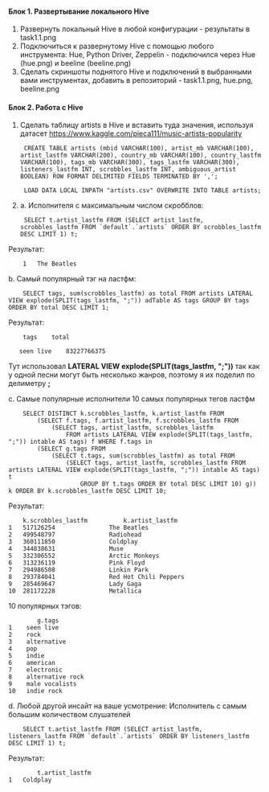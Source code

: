 #### Блок 1. Развертывание локального Hive
1. Развернуть локальный Hive в любой конфигурации - результаты в task1.1.png
2. Подключиться к развернутому Hive с помощью любого инструмента: Hue, Python Driver, Zeppelin - подключился через Hue (hue.png) и beeline (beeline.png)
3. Сделать скриншоты поднятого Hive и подключений в выбранными вами инструментах, добавить в репозиторий - task1.1.png, hue.png, beeline.png

#### Блок 2. Работа с Hive
1. Сделать таблицу artists в Hive и вставить туда значения, используя датасет https://www.kaggle.com/pieca111/music-artists-popularity
        
        CREATE TABLE artists (mbid VARCHAR(100), artist_mb VARCHAR(100), artist_lastfm VARCHAR(200), country_mb VARCHAR(100), country_lastfm VARCHAR(100), tags_mb VARCHAR(300), tags_lastfm VARCHAR(300), listeners_lastfm INT, scrobbles_lastfm INT, ambiguous_artist BOOLEAN) ROW FORMAT DELIMITED FIELDS TERMINATED BY ',';

        LOAD DATA LOCAL INPATH "artists.csv" OVERWRITE INTO TABLE artists;

2. a. Исполнителя с максимальным числом скробблов:

        SELECT t.artist_lastfm FROM (SELECT artist_lastfm, scrobbles_lastfm FROM `default`.`artists` ORDER BY scrobbles_lastfm DESC LIMIT 1) t;
 
Результат:
    
        1   The Beatles

b. Самый популярный тэг на ластфм:

        SELECT tags, sum(scrobbles_lastfm) as total FROM artists LATERAL VIEW explode(SPLIT(tags_lastfm, ";")) adTable AS tags GROUP BY tags ORDER BY total DESC LIMIT 1;

Результат:
         
 	    tags	total
 
       seen live	83227766375

Тут использовал __LATERAL VIEW explode(SPLIT(tags_lastfm, ";"))__ так как у одной песни могут быть несколько жанров, поэтому я их поделил по делиметру __;__

c. Самые популярные исполнители 10 самых популярных тегов ластфм

        SELECT DISTINCT k.scrobbles_lastfm, k.artist_lastfm FROM 
            (SELECT f.tags, f.artist_lastfm, f.scrobbles_lastfm FROM 
                (SELECT tags, artist_lastfm, scrobbles_lastfm 
                    FROM artists LATERAL VIEW explode(SPLIT(tags_lastfm, ";")) intable AS tags) f WHERE f.tags in
            (SELECT g.tags FROM 
                (SELECT t.tags, sum(scrobbles_lastfm) as total FROM 
                    (SELECT tags, artist_lastfm, scrobbles_lastfm FROM artists LATERAL VIEW explode(SPLIT(tags_lastfm, ";")) intable AS tags) t 
                        GROUP BY t.tags ORDER BY total DESC LIMIT 10) g)) k ORDER BY k.scrobbles_lastfm DESC LIMIT 10;
                        
Результат:
        
 	    k.scrobbles_lastfm	        k.artist_lastfm
    1	517126254	            The Beatles
    2	499548797	            Radiohead
    3	360111850	            Coldplay
    4	344838631	            Muse
    5	332306552	            Arctic Monkeys
    6	313236119	            Pink Floyd
    7	294986508	            Linkin Park
    8	293784041	            Red Hot Chili Peppers
    9	285469647	            Lady Gaga
    10	281172228	            Metallica
                        
10 популярных тэгов:

 	        g.tags
    1	 seen live
    2	 rock
    3	 alternative
    4	 pop
    5	 indie
    6	 american
    7	 electronic
    8	 alternative rock
    9	 male vocalists
    10	 indie rock
 
d. Любой другой инсайт на ваше усмотрение: Исполнитель с самым большим количеством слушателей

        SELECT t.artist_lastfm FROM (SELECT artist_lastfm, listeners_lastfm FROM `default`.`artists` ORDER BY listeners_lastfm DESC LIMIT 1) t;
        
Результат:

 	        t.artist_lastfm
    1	Coldplay
